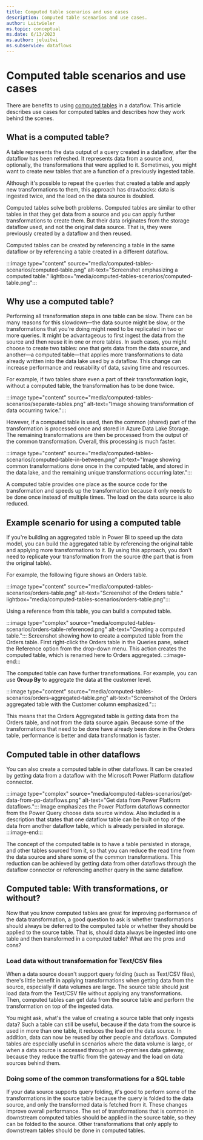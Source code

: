 ```yaml
---
title: Computed table scenarios and use cases
description: Computed table scenarios and use cases.
author: Luitwieler
ms.topic: conceptual
ms.date: 6/13/2023
ms.author: jeluitwi
ms.subservice: dataflows
---
```


# Computed table scenarios and use cases

There are benefits to using [computed tables](computed-tables.md) in a dataflow. This article describes use cases for computed tables and describes how they work behind the scenes.

## What is a computed table?

A table represents the data output of a query created in a dataflow, after the dataflow has been refreshed. It represents data from a source and, optionally, the transformations that were applied to it. Sometimes, you might want to create new tables that are a function of a previously ingested table.

Although it's possible to repeat the queries that created a table and apply new transformations to them, this approach has drawbacks: data is ingested twice, and the load on the data source is doubled.

Computed tables solve both problems. Computed tables are similar to other tables in that they get data from a source and you can apply further transformations to create them. But their data originates from the storage dataflow used, and not the original data source. That is, they were previously created by a dataflow and then reused.

Computed tables can be created by referencing a table in the same dataflow or by referencing a table created in a different dataflow.

:::image type="content" source="media/computed-tables-scenarios/computed-table.png" alt-text="Screenshot emphasizing a computed table." lightbox="media/computed-tables-scenarios/computed-table.png":::

## Why use a computed table?

Performing all transformation steps in one table can be slow. There can be many reasons for this slowdown&mdash;the data source might be slow, or the transformations that you're doing might need to be replicated in two or more queries. It might be advantageous to first ingest the data from the source and then reuse it in one or more tables. In such cases, you might choose to create two tables: one that gets data from the data source, and another&mdash;a computed table&mdash;that applies more transformations to data already written into the data lake used by a dataflow. This change can increase performance and reusability of data, saving time and resources.

For example, if two tables share even a part of their transformation logic, without a computed table, the transformation has to be done twice.

:::image type="content" source="media/computed-tables-scenarios/separate-tables.png" alt-text="Image showing transformation of data occurring twice.":::

However, if a computed table is used, then the common (shared) part of the transformation is processed once and stored in Azure Data Lake Storage. The remaining transformations are then be processed from the output of the common transformation. Overall, this processing is much faster.

:::image type="content" source="media/computed-tables-scenarios/computed-table-in-between.png" alt-text="Image showing common transformations done once in the computed table, and stored in the data lake, and the remaining unique transformations occurring later.":::

A computed table provides one place as the source code for the transformation and speeds up the transformation because it only needs to be done once instead of multiple times. The load on the data source is also reduced.

## Example scenario for using a computed table

If you're building an aggregated table in Power BI to speed up the data model, you can build the aggregated table by referencing the original table and applying more transformations to it. By using this approach, you don't need to replicate your transformation from the source (the part that is from the original table).

For example, the following figure shows an Orders table.

:::image type="content" source="media/computed-tables-scenarios/orders-table.png" alt-text="Screenshot of the Orders table." lightbox="media/computed-tables-scenarios/orders-table.png":::

Using a reference from this table, you can build a computed table.

:::image type="complex" source="media/computed-tables-scenarios/orders-table-referenced.png" alt-text="Creating a computed table.":::
   Screenshot showing how to create a computed table from the Orders table. First right-click the Orders table in the Queries pane, select the Reference option from the drop-down menu. This action creates the computed table, which is renamed here to Orders aggregated.
:::image-end:::

The computed table can have further transformations. For example, you can use **Group By** to aggregate the data at the customer level.

:::image type="content" source="media/computed-tables-scenarios/orders-aggregated-table.png" alt-text="Screenshot of the Orders aggregated table with the Customer column emphasized.":::

This means that the Orders Aggregated table is getting data from the Orders table, and not from the data source again. Because some of the transformations that need to be done have already been done in the Orders table, performance is better and data transformation is faster.

## Computed table in other dataflows

You can also create a computed table in other dataflows. It can be created by getting data from a dataflow with the Microsoft Power Platform dataflow connector.

:::image type="complex" source="media/computed-tables-scenarios/get-data-from-pp-dataflows.png" alt-text="Get data from Power Platform dataflows.":::
   Image emphasizes the Power Platform dataflows connector from the Power Query choose data source window. Also included is a description that states that one dataflow table can be built on top of the data from another dataflow table, which is already persisted in storage.
:::image-end:::

The concept of the computed table is to have a table persisted in storage, and other tables sourced from it, so that you can reduce the read time from the data source and share some of the common transformations. This reduction can be achieved by getting data from other dataflows through the dataflow connector or referencing another query in the same dataflow.

## Computed table: With transformations, or without?

Now that you know computed tables are great for improving performance of the data transformation, a good question to ask is whether transformations should always be deferred to the computed table or whether they should be applied to the source table. That is, should data always be ingested into one table and then transformed in a computed table? What are the pros and cons?

### Load data without transformation for Text/CSV files

When a data source doesn't support query folding (such as Text/CSV files), there's little benefit in applying transformations when getting data from the source, especially if data volumes are large. The source table should just load data from the Text/CSV file without applying any transformations. Then, computed tables can get data from the source table and perform the transformation on top of the ingested data.

You might ask, what's the value of creating a source table that only ingests data? Such a table can still be useful, because if the data from the source is used in more than one table, it reduces the load on the data source. In addition, data can now be reused by other people and dataflows. Computed tables are especially useful in scenarios where the data volume is large, or when a data source is accessed through an on-premises data gateway, because they reduce the traffic from the gateway and the load on data sources behind them.

### Doing some of the common transformations for a SQL table

If your data source supports query folding, it's good to perform some of the transformations in the source table because the query is folded to the data source, and only the transformed data is fetched from it. These changes improve overall performance. The set of transformations that is common in downstream computed tables should be applied in the source table, so they can be folded to the source. Other transformations that only apply to downstream tables should be done in computed tables.
